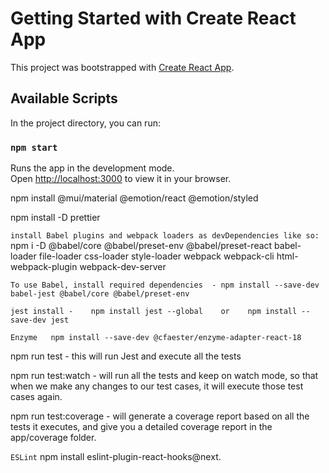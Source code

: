 # Getting Started with Create React App

This project was bootstrapped with [Create React App](https://github.com/facebook/create-react-app).

## Available Scripts

In the project directory, you can run:

### `npm start`

Runs the app in the development mode.\
Open [http://localhost:3000](http://localhost:3000) to view it in your browser.



npm install @mui/material @emotion/react @emotion/styled


npm install -D prettier

`install Babel plugins and webpack loaders as devDependencies like so:  `
npm i -D @babel/core @babel/preset-env @babel/preset-react babel-loader file-loader css-loader style-loader webpack webpack-cli html-webpack-plugin webpack-dev-server


`To use Babel, install required dependencies  - npm install --save-dev babel-jest @babel/core @babel/preset-env`


`jest install -    npm install jest --global    or    npm install --save-dev jest`


`Enzyme   npm install --save-dev @cfaester/enzyme-adapter-react-18`



npm run test -  this will run Jest and execute all the tests

npm run test:watch  - will run all the tests and keep on watch mode, so that when we make any changes to our test cases, it will execute those test cases again.

npm run test:coverage  - will generate a coverage report based on all the tests it executes, and give you a detailed coverage report in the app/coverage folder.



`ESLint`
npm install eslint-plugin-react-hooks@next.